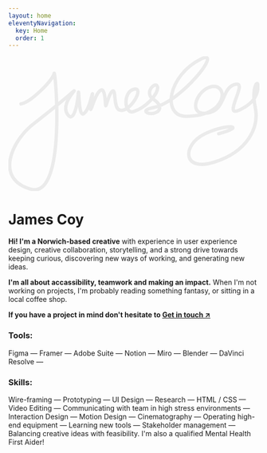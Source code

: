 ```yaml
---
layout: home
eleventyNavigation:
  key: Home
  order: 1
---
```


<div class='signature-container'><svg class='st0' width="1789" height="959" viewBox="0 0 1789 959" fill="none" stroke-linejoin="round" stroke-linecap="round" xmlns="http://www.w3.org/2000/svg"><path class='signature' d="M89.8226 338.981C158.963 328.001 318.403 170.201 325.943 122.751C333.483 75.3011 419.003 1018.77 159.223 944.881C-100.557 870.991 24.1726 601.591 177.323 482.381C701.013 74.7312 343.763 291.611 419.893 410.671C466.073 482.901 491.883 338.161 498.123 268.231C504.363 198.301 497.433 435.871 536.033 409.391C574.633 382.921 588.983 295.541 598.093 269.121C607.203 242.711 568.273 438.461 595.583 359.281C622.893 280.101 641.683 247.531 660.903 240.011C680.123 232.491 688.503 275.781 692.583 346.261C694.373 377.231 712.553 268.621 741.033 248.191C769.513 227.761 745.473 367.631 792.773 382.651C864.293 405.361 972.163 221.111 898.753 233.811C812.783 248.691 825.643 415.911 891.043 394.261C985.983 362.841 1071.33 263.831 1063 217.611C1054.67 171.391 959.993 256.581 1032.73 305.251C1105.47 353.921 1080.18 394.521 1036.24 405.551C992.293 416.581 937.773 382.971 1029.67 366.301C1230.44 329.901 1535.58 -60.2689 1373.21 19.8011C1134.59 137.471 1092.88 427.101 1266.6 427.101C1583.82 427.101 1565.98 168.841 1429.65 221.491C1331.67 259.331 1283.3 422.191 1414.41 404.681C1551.97 386.321 1514.43 233.481 1610.19 201.611C1723.73 163.831 1514.46 445.871 1648.67 381.801C1759.6 328.851 1779 264.081 1779 212.341C1779 160.601 1730.02 221.321 1759.48 364.851C1788.95 508.381 1702.78 677.011 1470.67 751.801C1238.56 826.591 1237.95 633.201 1394.44 554.881C1550.93 476.561 1709.18 493.801 1498.58 550.731" stroke="#EBEBEB" stroke-width="24" stroke-miterlimit="10"/></svg></div>
<h1 class='hidden'>James Coy</h1>

**Hi! I'm a Norwich-based creative** with experience in user experience design, creative collaboration, storytelling, and a strong drive towards keeping curious, discovering new ways of working, and generating new ideas.

**I'm all about accassibility, teamwork and making an impact.** When I'm not working on projects, I'm probably reading something fantasy, or sitting in a local coffee shop.

**If you have a project in mind don't hesitate to [Get in touch ↗](mailto:james.coy.design@gmail.com)**

<p>
  <h3>Tools:</h3>
  Figma — Framer — Adobe Suite — Notion — Miro — Blender — DaVinci Resolve —
  <h3>Skills:</h3>
  Wire-framing — Prototyping — UI Design — Research — HTML / CSS — Video Editing — Communicating with team in high stress environments — Interaction Design — Motion Design — Cinematography — Operating high-end equipment — Learning new tools — Stakeholder management — Balancing creative ideas with feasibility. I'm also a qualified Mental Health First Aider!
</p>

